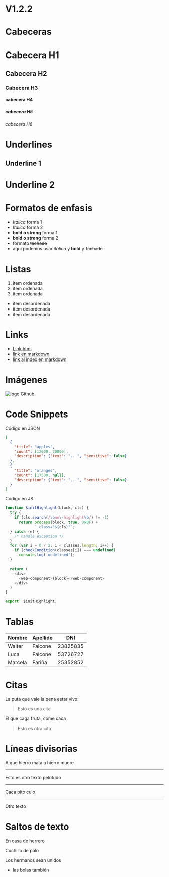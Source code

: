 # V1.2.2
# Cabeceras
# Cabecera H1
## Cabecera H2
### Cabecera H3
#### cabecera H4
##### cabecera H5
###### cabecera H6

# Underlines

Underline 1
--------

Underline 2
========

# Formatos de enfasis

- *Italica* forma 1
- _Italica_ forma 2
- **bold o strong** forma 1
- __bold o strong__ forma 2
- formato ~~tachado~~ 
- aqui podemos usar *italica* y **bold** y ~~tachado~~

# Listas
1. item ordenada
2. item ordenada
3. item ordenada
- item desordenada
- item desordenada
- item desordenada

# Links
- <a href="http://google.com">Link html</a>
- [link en markdown](https://highlightjs.org/static/demo/)
- [link al index en markdown](index.html)

# Imágenes
![logo Github](https://github.githubassets.com/images/modules/logos_page/GitHub-Mark.png)

# Code Snippets
Código en JSON
```JSON
[
  {
    "title": "apples",
    "count": [12000, 20000],
    "description": {"text": "...", "sensitive": false}
  },
  {
    "title": "oranges",
    "count": [17500, null],
    "description": {"text": "...", "sensitive": false}
  }
]
```
Código en JS
```Javascript
function $initHighlight(block, cls) {
  try {
    if (cls.search(/\bno\-highlight\b/) != -1)
      return process(block, true, 0x0F) +
             ` class="${cls}"`;
  } catch (e) {
    /* handle exception */
  }
  for (var i = 0 / 2; i < classes.length; i++) {
    if (checkCondition(classes[i]) === undefined)
      console.log('undefined');
  }

  return (
    <div>
      <web-component>{block}</web-component>
    </div>
  )
}

export  $initHighlight;
```

# Tablas
| Nombre | Apellido | DNI |
| ------ | -------- | --- |
| Walter | Falcone | 23825835 |
| Luca | Falcone | 53726727 |
| Marcela | Fariña | 25352852 | 

# Citas
La puta que vale la pena estar vivo: 
> Esto es una cita

El que caga fruta, come caca

> Esto es otra cita

# Líneas divisorias

A que hierro mata a hierro muere

---
Esto es otro texto pelotudo

*** 
Caca pito culo

___
Otro texto

# Saltos de texto

En casa de herrero

Cuchillo de palo

Los hermanos sean unidos
- las bolas también



